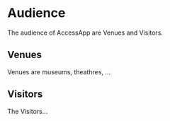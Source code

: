 # Audience

The audience of AccessApp are Venues and Visitors.

## Venues

Venues are museums, theathres, ...

## Visitors

The Visitors...
